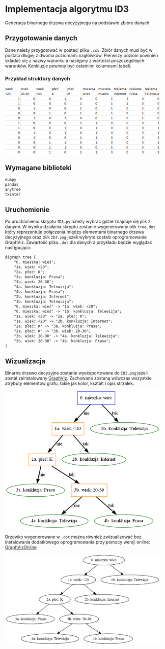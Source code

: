 
# Implementacja algorytmu ID3

Generacja binarnego drzewa decyzyjnego na podstawie zbioru danych


## Przygotowanie danych
Dane należy przygotować w postaci pliku `.csv`. Zbiór danych musi być w postaci długiej z dwoma poziomami nagłówków. Pierwszy poziom powinien składać się z nazwy warunku a następny z wartości poszczególnych warunków. Konkluzje powinny być ostatnimi kolumnami tabeli.

### Przykład struktury danych

![structure](examples/lecture/data_structure.png)
    
## Wymagane biblioteki

```
numpy
pandas
anytree
tkinter
```


## Uruchomienie

Po uruchomieniu skryptu `ID3.py` należy wybrać gdzie znajduje się plik z danymi. W wyniku działania skryptu zostanie wygenerowany plik `tree.dot` który reprezentuje połączenia między elementami binarnego drzewa decyzyjnego oraz plik `ID3.png` jeżeli wykryte zostało oprogramowanie GraphViz. Zawartość pliku `.dot` dla danych z przykładu będzie wyglądać następująco:
```
digraph tree {
    "0. mieszka: wieś";
    "1a. wiek: <20";
    "2a. płeć: K";
    "3a. konkluzja: Prasa";
    "3b. wiek: 20-30";
    "4a. konkluzja: Telewizja";
    "4b. konkluzja: Prasa";
    "2b. konkluzja: Internet";
    "1b. konkluzja: Telewizja";
    "0. mieszka: wieś" -> "1a. wiek: <20";
    "0. mieszka: wieś" -> "1b. konkluzja: Telewizja";
    "1a. wiek: <20" -> "2a. płeć: K";
    "1a. wiek: <20" -> "2b. konkluzja: Internet";
    "2a. płeć: K" -> "3a. konkluzja: Prasa";
    "2a. płeć: K" -> "3b. wiek: 20-30";
    "3b. wiek: 20-30" -> "4a. konkluzja: Telewizja";
    "3b. wiek: 20-30" -> "4b. konkluzja: Prasa";
}
```


## Wizualizacja

Binarne drzewo decyzyjne zostanie wyeksportowane do `ID3.png` jeżeli został zainstalowany [GraphViz](https://graphviz.org/). Zachowane zostaną wówczas wszystkie atrybuty elementów grafu, takie jak kolor, kształt i opis strzałek. 

![GraphViz](examples/lecture/ID3.png)

Drzewko wygenerowane w `.dot` można również zwizualizować bez instalowania dodatkowego oprogramowania przy pomocy wersji online: [GraphVizOnline](https://dreampuf.github.io/GraphvizOnline/)

![GraphViz](examples/lecture/graphviz.png)
